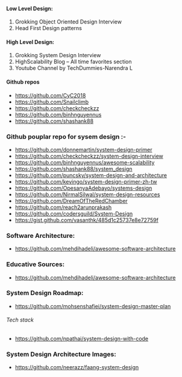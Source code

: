 #### Low Level Design:
 1. Grokking Object Oriented Design Interview
 2. Head First Design patterns

#### High Level Design:
 1. Grokking System Design Interview
 2. HighScalability Blog – All time favorites section
 3. Youtube Channel by TechDummies-Narendra L
 
 #### Github repos
- https://github.com/CyC2018
- https://github.com/Snailclimb
- https://github.com/checkcheckzz
- https://github.com/binhnguyennus
- https://github.com/shashank88

### Github pouplar repo for sysem design :-
- https://github.com/donnemartin/system-design-primer
- https://github.com/checkcheckzz/system-design-interview
- https://github.com/binhnguyennus/awesome-scalability
- https://github.com/shashank88/system_design
- https://github.com/puncsky/system-design-and-architecture
- https://github.com/kevingo/system-design-primer-zh-tw
- https://github.com/OpesanyaAdebayo/systems-design
- https://github.com/NirmalSilwal/system-design-resources
- https://github.com/DreamOfTheRedChamber
- https://github.com/reach2arunprakash
- https://github.com/codersguild/System-Design
- https://gist.github.com/vasanthk/485d1c25737e8e72759f

### Software Architecture:
* https://github.com/mehdihadeli/awesome-software-architecture

### Educative Sources:
- https://github.com/mehdihadeli/awesome-software-architecture

### System Design Roadmap:
- https://github.com/mohsenshafiei/system-design-master-plan

###### Tech stack
- https://github.com/npathai/system-design-with-code

### System Design Architecture Images:
- https://github.com/neerazz/faang-system-design
